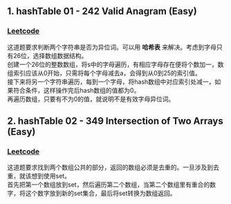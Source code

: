 ## 1. hashTable 01 - 242 Valid Anagram (Easy)
### [Leetcode](https://leetcode.com/problems/valid-anagram/description/) 

这道题要求判断两个字符串是否为异位词。可以用 **哈希表** 来解决。考虑到字母只有26位，选择数组数据结构。  
创建一个26位的整数数组，将s中的字母遍历，有相应字母存在便将个数加一，数组索引应该从0开始，只需将每个字母减去a，会得到从0到25的索引值。  
接下来将另一个字符串遍历，每到一个字母，将hash数组中对应索引处减一，如果符合条件，这样操作完后hash数组的值都为0。  
再遍历数组，只要有不为0的值，就说明不是有效字母异位词。

## 2. hashTable 02 - 349 Intersection of Two Arrays (Easy)
### [Leetcode](https://leetcode.com/problems/intersection-of-two-arrays/description/) 

这道题要求找到两个数组公共的部分，返回的数组必须是去重的。一旦涉及到去重，就该想到使用set。  
首先把第一个数组放到set，然后遍历第二个数组，当第二个数组里有重合的数字，将这个数字放到新的set集合，最后将set转换为数组返回。



